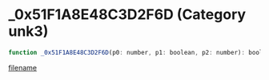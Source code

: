 # _0x51F1A8E48C3D2F6D (Category unk3)

```js
function _0x51F1A8E48C3D2F6D(p0: number, p1: boolean, p2: number): boolean
```

[filename](_0x51F1A8E48C3D2F6D_m.md ':include')
